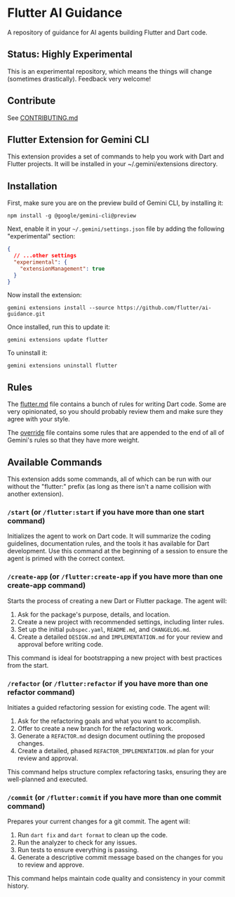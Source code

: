 # Flutter AI Guidance

A repository of guidance for AI agents building Flutter and Dart code.

## Status: Highly Experimental

This is an experimental repository, which means the things will change
(sometimes drastically). Feedback very welcome!

## Contribute

See [CONTRIBUTING.md](CONTRIBUTING.md)

## Flutter Extension for Gemini CLI

This extension provides a set of commands to help you work with Dart and Flutter projects. It will be installed in your ~/.gemini/extensions directory.

## Installation

First, make sure you are on the preview build of Gemini CLI, by installing it:

```shell-command
npm install -g @google/gemini-cli@preview
```

Next, enable it in your `~/.gemini/settings.json` file by adding the following "experimental" section:

```json
{
  // ...other settings
  "experimental": {
    "extensionManagement": true
  }
}
```

Now install the extension:

```shell-command
gemini extensions install --source https://github.com/flutter/ai-guidance.git
```

Once installed, run this to update it:

```shell-command
gemini extensions update flutter
```

To uninstall it:

```shell-command
gemini extensions uninstall flutter
```

## Rules

The [flutter.md](./flutter.md) file contains a bunch of rules for writing Dart code. Some are very opinionated, so you should probably review them and make sure they agree with your style.

The [override](./override) file contains some rules that are appended to the end of all of Gemini's rules so that they have more weight.

## Available Commands

This extension adds some commands, all of which can be run with our without the "flutter:" prefix (as long as there isn't a name collision with another extension).

### `/start` (or `/flutter:start` if you have more than one start command)

Initializes the agent to work on Dart code. It will summarize the coding guidelines, documentation rules, and the tools it has available for Dart development. Use this command at the beginning of a session to ensure the agent is primed with the correct context.

### `/create-app` (or `/flutter:create-app` if you have more than one create-app command)

Starts the process of creating a new Dart or Flutter package. The agent will:

1. Ask for the package's purpose, details, and location.
2. Create a new project with recommended settings, including linter rules.
3. Set up the initial `pubspec.yaml`, `README.md`, and `CHANGELOG.md`.
4. Create a detailed `DESIGN.md` and `IMPLEMENTATION.md` for your review and approval before writing code.

This command is ideal for bootstrapping a new project with best practices from the start.

### `/refactor` (or `/flutter:refactor` if you have more than one refactor command)

Initiates a guided refactoring session for existing code. The agent will:

1. Ask for the refactoring goals and what you want to accomplish.
2. Offer to create a new branch for the refactoring work.
3. Generate a `REFACTOR.md` design document outlining the proposed changes.
4. Create a detailed, phased `REFACTOR_IMPLEMENTATION.md` plan for your review and approval.

This command helps structure complex refactoring tasks, ensuring they are well-planned and executed.

### `/commit` (or `/flutter:commit` if you have more than one commit command)

Prepares your current changes for a git commit. The agent will:

1. Run `dart fix` and `dart format` to clean up the code.
2. Run the analyzer to check for any issues.
3. Run tests to ensure everything is passing.
4. Generate a descriptive commit message based on the changes for you to review and approve.

This command helps maintain code quality and consistency in your commit history.
